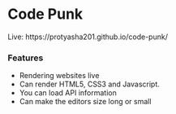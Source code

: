 <h1>Code Punk</h1>
Live: https://protyasha201.github.io/code-punk/

<h3>Features</h3>
<ul>
<li>Rendering websites live</li>
<li>Can render HTML5, CSS3 and Javascript.</li>
<li>You can load API information</li>
<li>Can make the editors size long or small</li>
</ul>